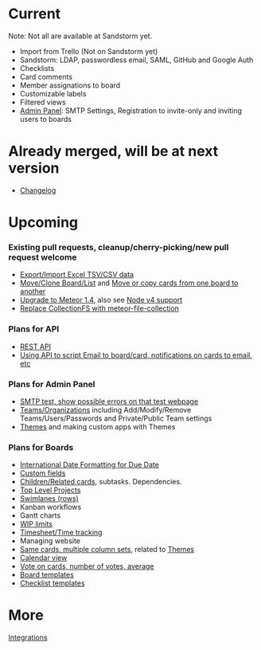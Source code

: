 # Current

Note: Not all are available at Sandstorm yet.

* Import from Trello (Not on Sandstorm yet)
* Sandstorm: LDAP, passwordless email, SAML, GitHub and Google Auth
* Checklists
* Card comments
* Member assignations to board
* Customizable labels
* Filtered views
* [Admin Panel](https://github.com/wekan/wekan/blob/devel/CHANGELOG.md#v0111-rc2-2017-03-05-wekan-prerelease): SMTP Settings, Registration to invite-only and inviting users to boards

# Already merged, will be at next version

* [Changelog](https://github.com/wekan/wekan/blob/devel/CHANGELOG.md)

# Upcoming

### Existing pull requests, cleanup/cherry-picking/new pull request welcome

* [Export/Import Excel TSV/CSV data](https://github.com/wekan/wekan/pull/413)
* [Move/Clone Board/List](https://github.com/wekan/wekan/pull/446) and [Move or copy cards from one board to another](https://github.com/wekan/wekan/issues/797)
* [Upgrade to Meteor 1.4](https://github.com/wekan/wekan/pull/957), also see [Node v4 support](https://github.com/wekan/wekan/issues/788)
* [Replace CollectionFS with meteor-file-collection](https://github.com/wekan/wekan/pull/875)

### Plans for API

* [REST API](https://github.com/wekan/wekan/issues/166)
* [Using API to script Email to board/card, notifications on cards to email, etc](https://github.com/wekan/wekan/issues/794)

### Plans for Admin Panel

* [SMTP test, show possible errors on that test webpage](https://github.com/wekan/wekan/issues/949)
* [Teams/Organizations](https://github.com/wekan/wekan/issues/802) including Add/Modify/Remove Teams/Users/Passwords and Private/Public Team settings
* [Themes](https://github.com/wekan/wekan/issues/781) and making custom apps with Themes

### Plans for Boards

* [International Date Formatting for Due Date](https://github.com/wekan/wekan/issues/838)
* [Custom fields](https://github.com/wekan/wekan/issues/807)
* [Children/Related cards](https://github.com/wekan/wekan/issues/709), subtasks. Dependencies. 
* [Top Level Projects](https://github.com/wekan/wekan/issues/641)
* [Swimlanes (rows)](https://github.com/wekan/wekan/issues/955)
* Kanban workflows
* Gantt charts
* [WIP limits](https://github.com/wekan/wekan/issues/783)
* [Timesheet/Time tracking](https://github.com/wekan/wekan/issues/812)
* Managing website
* [Same cards, multiple column sets](https://github.com/wekan/wekan/issues/211), related to [Themes](https://github.com/wekan/wekan/issues/781)
* [Calendar view](https://github.com/wekan/wekan/issues/808)
* [Vote on cards, number of votes, average](https://github.com/wekan/wekan/issues/796)
* [Board templates](https://github.com/wekan/wekan/issues/786)
* [Checklist templates](https://github.com/wekan/wekan/issues/904)

# More

[Integrations](https://github.com/wekan/wekan/wiki/Integrations)